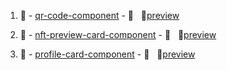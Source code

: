 1. 🌟 - [qr-code-component](https://lisztomania23.github.io/frontend-mentor-challenges/qr-code-component/README) - 🌟 &nbsp;&nbsp;🔗[preview](https://lisztomania23.github.io/frontend-mentor-challenges/qr-code-component/)

2. 🌟 - [nft-preview-card-component](https://lisztomania23.github.io/frontend-mentor-challenges/nft-preview-card-component/README) - 🌟 &nbsp;&nbsp;🔗[preview](https://lisztomania23.github.io/frontend-mentor-challenges/nft-preview-card-component/)

3. 🌟 - [profile-card-component](https://lisztomania23.github.io/frontend-mentor-challenges/profile-card-component/README) - 🌟 &nbsp;&nbsp;🔗[preview](https://lisztomania23.github.io/frontend-mentor-challenges/profile-card-component/)
